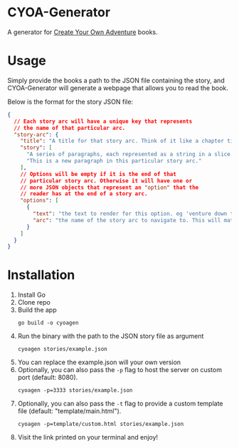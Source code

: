 # CYOA-Generator

A generator for [Create Your Own Adventure](https://en.wikipedia.org/wiki/Choose_Your_Own_Adventure) books.

# Usage

Simply provide the books a path to the JSON file containing the story, and CYOA-Generator will generate a webpage that allows you to read the book.

Below is the format for the story JSON file:

```json
{
  // Each story arc will have a unique key that represents
  // the name of that particular arc.
  "story-arc": {
    "title": "A title for that story arc. Think of it like a chapter title.",
    "story": [
      "A series of paragraphs, each represented as a string in a slice.",
      "This is a new paragraph in this particular story arc."
    ],
    // Options will be empty if it is the end of that
    // particular story arc. Otherwise it will have one or
    // more JSON objects that represent an "option" that the
    // reader has at the end of a story arc.
    "options": [
      {
        "text": "the text to render for this option. eg 'venture down the dark passage'",
        "arc": "the name of the story arc to navigate to. This will match the story-arc key at the very root of the JSON document"
      }
    ]
  }
}
```

# Installation

1. Install Go
2. Clone repo
3. Build the app
   ```
   go build -o cyoagen
   ```
4. Run the binary with the path to the JSON story file as argument
   ```
   cyoagen stories/example.json
   ```
5. You can replace the example.json will your own version
6. Optionally, you can also pass the `-p` flag to host the server on custom port (default: 8080).
   ```
   cyoagen -p=3333 stories/example.json
   ```
7. Optionally, you can also pass the `-t` flag to provide a custom template file (default: "template/main.html").
   ```
   cyoagen -p=template/custom.html stories/example.json
   ```
8. Visit the link printed on your terminal and enjoy!

